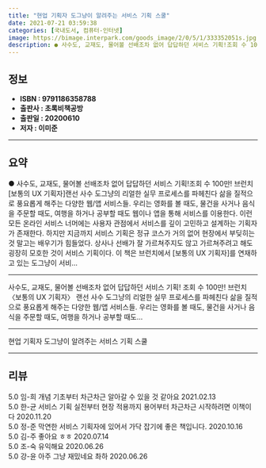 ```yaml
---
title: "현업 기획자 도그냥이 알려주는 서비스 기획 스쿨"
date: 2021-07-21 03:59:38
categories: [국내도서, 컴퓨터-인터넷]
image: https://bimage.interpark.com/goods_image/2/0/5/1/333352051s.jpg
description: ● 사수도, 교재도, 물어볼 선배조차 없어 답답하던 서비스 기획!조회 수 100만! 브런치 [보통의 UX 기획자]랜선 사수 도그냥의 리얼한 실무 프로세스를 파헤친다 삶을 질적으로 풍요롭게 해주는 다양한 웹/앱 서비스들. 우리는 영화를 볼 때도, 물건을 사거나 음식을 주문할 때도, 여행
---
```


## **정보**

- **ISBN : 9791186358788**
- **출판사 : 초록비책공방**
- **출판일 : 20200610**
- **저자 : 이미준**

------



## **요약**

●  사수도, 교재도, 물어볼 선배조차 없어 답답하던 서비스 기획!조회 수 100만! 브런치 [보통의 UX 기획자]랜선 사수 도그냥의 리얼한 실무 프로세스를 파헤친다 삶을 질적으로 풍요롭게 해주는 다양한 웹/앱 서비스들. 우리는 영화를 볼 때도, 물건을 사거나 음식을 주문할 때도, 여행을 하거나 공부할 때도 웹이나 앱을 통해 서비스를 이용한다. 이런 모든 온라인 서비스 너머에는 사용자 관점에서 서비스를 깊이 고민하고 설계하는 기획자가 존재한다. 하지만 지금까지 서비스 기획은 정규 코스가 거의 없어 현장에서 부딪히는 것 말고는 배우기가 힘들었다. 상사나 선배가 잘 가르쳐주지도 않고 가르쳐주려고 해도 굉장히 모호한 것이 서비스 기획이다. 이 책은 브런치에서 [보통의 UX 기획자]를 연재하고 있는 도그냥이 서비...

------

사수도, 교재도, 물어볼 선배조차 없어 답답하던 서비스 기획!
조회 수 100만! 브런치 〈보통의 UX 기획자〉
랜선 사수 도그냥의 리얼한 실무 프로세스를 파헤친다
삶을 질적으로 풍요롭게 해주는 다양한 웹/앱 서비스들. 우리는 영화를 볼 때도, 물건을 사거나 음식을 주문할 때도, 여행을 하거나 공부할 때도... 

------


현업 기획자 도그냥이 알려주는 서비스 기획 스쿨 

------


## **리뷰** 

5.0 임-희 개념 기초부터 차근차근 알아갈 수 있을 것 같아요 2021.02.13 <br/>5.0 한-균 서비스 기획 실전부터 현장 적용까지 용어부터 차근차근 시작하려면 이책이다 2020.11.20 <br/>5.0 정-준 막연한 서비스 기획자에 있어서 가닥 잡기에 좋은 책입니다. 2020.10.16 <br/>5.0 김-주 좋아요 ㅎㅎ 2020.07.14 <br/>5.0 조-숙 유익해요 2020.06.26 <br/>5.0 강-윤 아주 그냥 재밌네요 촤하 2020.06.26 <br/>